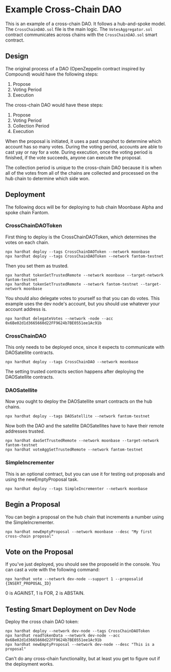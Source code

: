 # Example Cross-Chain DAO
This is an example of a cross-chain DAO. It follows a hub-and-spoke model.  
The `CrossChainDAO.sol` file is the main logic. The `VotesAggregator.sol` contract communicates across chains with the `CrossChainDAO.sol` smart contract.  

## Design
The original process of a DAO (OpenZeppelin contract inspired by Compound) would have the following steps:  
1. Propose
2. Voting Period
3. Execution  

The cross-chain DAO would have these steps:  
1. Propose
2. Voting Period
3. Collection Period
4. Execution

When the proposal is initiated, it uses a past snapshot to determine which account has so many votes. During the voting period, accounts are able to cast yay or nay for a vote. During execution, once the voting period is finished, if the vote succeeds, anyone can execute the proposal.  

The collection period is unique to the cross-chain DAO because it is when all of the votes from all of the chains are collected and processed on the hub chain to determine which side won.  

## Deployment
The following docs will be for deploying to hub chain Moonbase Alpha and spoke chain Fantom.

### CrossChainDAOToken
First thing to deploy is the CrossChainDAOToken, which determines the votes on each chain.  

```
npx hardhat deploy --tags CrossChainDAOToken --network moonbase
npx hardhat deploy --tags CrossChainDAOToken --network fantom-testnet
```

Then you set them as trusted.

```
npx hardhat tokenSetTrustedRemote --network moonbase --target-network fantom-testnet
npx hardhat tokenSetTrustedRemote --network fantom-testnet --target-network moonbase
```

You should also delegate votes to yourself so that you can do votes. This example uses the dev node's account,
but you should use whatever your account address is.  

```
npx hardhat delegateVotes --network -node --acc 0x6Be02d1d3665660d22FF9624b7BE0551ee1Ac91b
```

### CrossChainDAO
This only needs to be deployed once, since it expects to communicate with DAOSatellite contracts.  

```
npx hardhat deploy --tags CrossChainDAO --network moonbase
```

The setting trusted contracts section happens after deploying the DAOSatellite contracts.  

### DAOSatellite
Now you ought to deploy the DAOSatellite smart contracts on the hub chains.  

```
npx hardhat deploy --tags DAOSatellite --network fantom-testnet
```

Now both the DAO and the satellite DAOSatellites have to have their remote addresses trusted.  

```
npx hardhat daoSetTrustedRemote --network moonbase --target-network fantom-testnet
npx hardhat voteAggSetTrustedRemote --network fantom-testnet
```

### SimpleIncrementer
This is an optional contract, but you can use it for testing out proposals and using the newEmptyProposal task.  

```
npx hardhat deploy --tags SimpleIncrementer --network moonbase
```

## Begin a Proposal
You can begin a proposal on the hub chain that increments a number using the SimpleIncrementer.  

```
npx hardhat newEmptyProposal --network moonbase --desc "My first cross-chain proposal"
```

## Vote on the Proposal
If you've just deployed, you should see the proposeId in the console. You can cast a vote with the following command:  

```
npx hardhat vote --network dev-node --support 1 --proposalid {INSERT_PROPOSAL_ID} 
```

0 is AGAINST, 1 is FOR, 2 is ABSTAIN.

## Testing Smart Deployment on Dev Node
Deploy the cross chain DAO token:
```
npx hardhat deploy --network dev-node --tags CrossChainDAOToken
npx hardhat readTokenData --network dev-node --acc 0x6Be02d1d3665660d22FF9624b7BE0551ee1Ac91b
npx hardhat newEmptyProposal --network dev-node --desc "This is a proposal"
```

Can't do any cross-chain functionality, but at least you get to figure out if the deployment works.